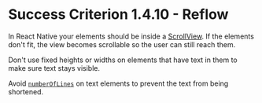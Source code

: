 # Success Criterion 1.4.10 - Reflow

In React Native your elements should be inside a [ScrollView](https://reactnative.dev/docs/scrollview). If the elements don't fit, the view becomes scrollable so the user can still reach them.

Don't use fixed heights or widths on elements that have text in them to make sure text stays visible.

Avoid [`numberOfLines`](https://reactnative.dev/docs/text#numberoflines) on text elements to prevent the text from being shortened.
